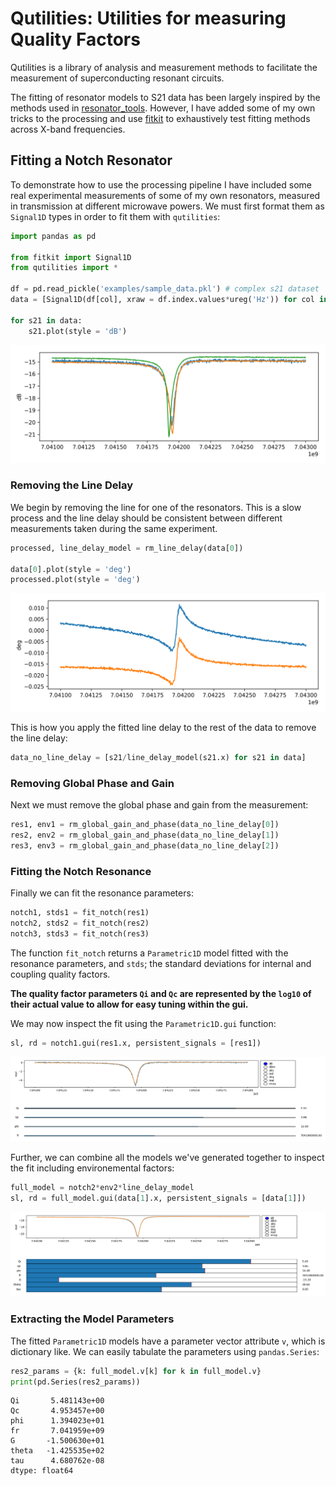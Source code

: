 # Qutilities: Utilities for measuring Quality Factors

Qutilities is a library of analysis and measurement methods to facilitate the
measurement of superconducting resonant circuits.

The fitting of resonator models to S21 data has been largely inspired by the
methods used in [resonator_tools](https://github.com/sebastianprobst/resonator_tools).
However, I have added some of my own tricks to the processing and use
[fitkit](https://github.com/Emigon/fitkit) to exhaustively test fitting methods
across X-band frequencies.

## Fitting a Notch Resonator
To demonstrate how to use the processing pipeline I have included some real
experimental measurements of some of my own resonators, measured in transmission
at different microwave powers. We must first format them as `Signal1D` types in
order to fit them with `qutilities`:
```python
import pandas as pd

from fitkit import Signal1D
from qutilities import *

df = pd.read_pickle('examples/sample_data.pkl') # complex s21 dataset
data = [Signal1D(df[col], xraw = df.index.values*ureg('Hz')) for col in df]

for s21 in data:
    s21.plot(style = 'dB')
```

![alt text](examples/sample_s21_mag.png)

### Removing the Line Delay
We begin by removing the line for one of the resonators. This is a slow process and
the line delay should be consistent between different measurements taken during the
same experiment.

```python
processed, line_delay_model = rm_line_delay(data[0])

data[0].plot(style = 'deg')
processed.plot(style = 'deg')
```

![alt text](examples/ld_removed.png)

This is how you apply the fitted line delay to the rest of the data to remove the
line delay:
```python
data_no_line_delay = [s21/line_delay_model(s21.x) for s21 in data]
```

### Removing Global Phase and Gain
Next we must remove the global phase and gain from the measurement:
```python
res1, env1 = rm_global_gain_and_phase(data_no_line_delay[0])
res2, env2 = rm_global_gain_and_phase(data_no_line_delay[1])
res3, env3 = rm_global_gain_and_phase(data_no_line_delay[2])
```

### Fitting the Notch Resonance
Finally we can fit the resonance parameters:
```python
notch1, stds1 = fit_notch(res1)
notch2, stds2 = fit_notch(res2)
notch3, stds3 = fit_notch(res3)
```

The function `fit_notch` returns a `Parametric1D` model fitted with the resonance
parameters, and `stds`; the standard deviations for internal and coupling quality
factors.

**The quality factor parameters `Qi` and `Qc` are represented by the `log10` of
their actual value to allow for easy tuning within the gui.**

We may now inspect the fit using the `Parametric1D.gui` function:
```python
sl, rd = notch1.gui(res1.x, persistent_signals = [res1])
```

![alt text](examples/notch_gui.png)

Further, we can combine all the models we've generated together to inspect the fit
including environemental factors:
```python
full_model = notch2*env2*line_delay_model
sl, rd = full_model.gui(data[1].x, persistent_signals = [data[1]])
```

![alt text](examples/full_model_gui.png)

### Extracting the Model Parameters
The fitted `Parametric1D` models have a parameter vector attribute `v`, which is
dictionary like. We can easily tabulate the parameters using `pandas.Series`:

```python
res2_params = {k: full_model.v[k] for k in full_model.v}
print(pd.Series(res2_params))
```

```
Qi       5.481143e+00
Qc       4.953457e+00
phi      1.394023e+01
fr       7.041959e+09
G       -1.500630e+01
theta   -1.425535e+02
tau      4.680762e-08
dtype: float64
```

